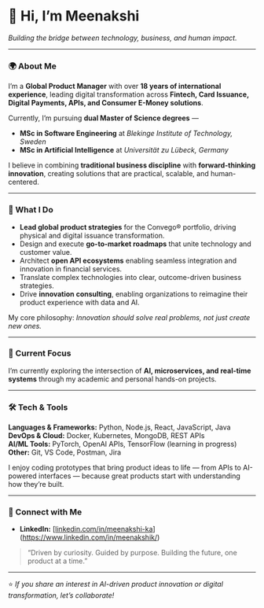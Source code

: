# 👋 Hi, I’m Meenakshi   

*Building the bridge between technology, business, and human impact.*

---

### 🌍 About Me  

I’m a **Global Product Manager** with over **18 years of international experience**, leading digital transformation across **Fintech, Card Issuance, Digital Payments, APIs, and Consumer E-Money solutions**.  

Currently, I’m pursuing **dual Master of Science degrees** —  
- **MSc in Software Engineering** at *Blekinge Institute of Technology, Sweden*  
- **MSc in Artificial Intelligence** at *Universität zu Lübeck, Germany*  

I believe in combining **traditional business discipline** with **forward-thinking innovation**, creating solutions that are practical, scalable, and human-centered.  

---

### 🚀 What I Do  

- **Lead global product strategies** for the Convego® portfolio, driving physical and digital issuance transformation.  
- Design and execute **go-to-market roadmaps** that unite technology and customer value.  
- Architect **open API ecosystems** enabling seamless integration and innovation in financial services.  
- Translate complex technologies into clear, outcome-driven business strategies.  
- Drive **innovation consulting**, enabling organizations to reimagine their product experience with data and AI.  

My core philosophy: *Innovation should solve real problems, not just create new ones.*  

---

### 🔬 Current Focus  

I’m currently exploring the intersection of **AI, microservices, and real-time systems** through my academic and personal hands-on projects.  

---

### 🛠️ Tech & Tools  

**Languages & Frameworks:** Python, Node.js, React, JavaScript, Java  
**DevOps & Cloud:** Docker, Kubernetes, MongoDB, REST APIs  
**AI/ML Tools:** PyTorch, OpenAI APIs, TensorFlow (learning in progress)  
**Other:** Git, VS Code, Postman, Jira  

I enjoy coding prototypes that bring product ideas to life — from APIs to AI-powered interfaces — because great products start with understanding how they’re built.  

---

### 🤝 Connect with Me  

- **LinkedIn:** [[linkedin.com/in/meenakshi-ka](#)](https://www.linkedin.com/in/meenakshik/)   

> “Driven by curiosity. Guided by purpose. Building the future, one product at a time.”

---

⭐️ *If you share an interest in AI-driven product innovation or digital transformation, let’s collaborate!*
